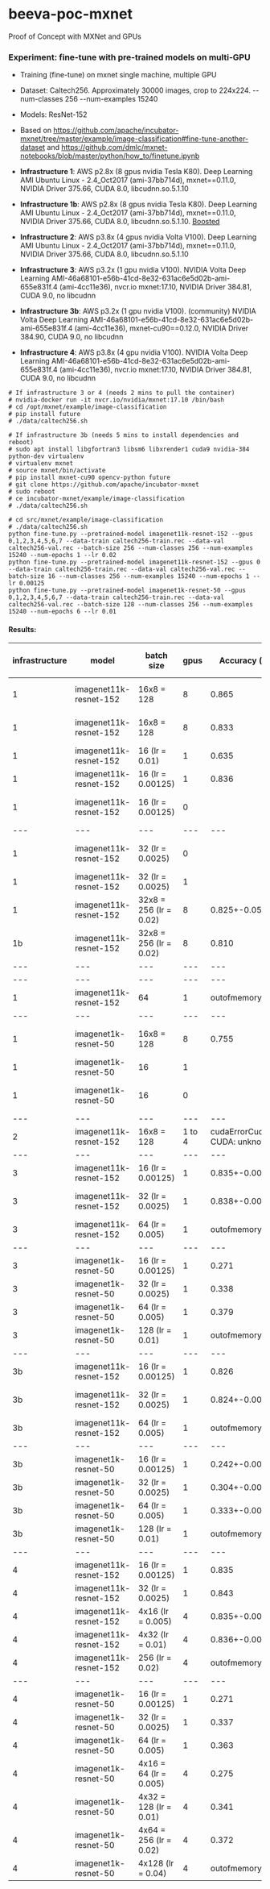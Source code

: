 # beeva-poc-mxnet
Proof of Concept with MXNet and GPUs

### Experiment: fine-tune with pre-trained models on multi-GPU

* Training (fine-tune) on mxnet single machine, multiple GPU
* Dataset: Caltech256. Approximately 30000 images, crop to 224x224. --num-classes 256 --num-examples 15240
* Models: ResNet-152

* Based on https://github.com/apache/incubator-mxnet/tree/master/example/image-classification#fine-tune-another-dataset and https://github.com/dmlc/mxnet-notebooks/blob/master/python/how_to/finetune.ipynb

* **Infrastructure 1**: AWS p2.8x (8 gpus nvidia Tesla K80). Deep Learning AMI Ubuntu Linux - 2.4_Oct2017 (ami-37bb714d), mxnet==0.11.0, NVIDIA Driver 375.66, CUDA 8.0, libcudnn.so.5.1.10


* **Infrastructure 1b**: AWS p2.8x (8 gpus nvidia Tesla K80). Deep Learning AMI Ubuntu Linux - 2.4_Oct2017 (ami-37bb714d), mxnet==0.11.0, NVIDIA Driver 375.66, CUDA 8.0, libcudnn.so.5.1.10. [Boosted](http://docs.aws.amazon.com/AWSEC2/latest/WindowsGuide/optimize_gpu.html)

* **Infrastructure 2**: AWS p3.8x (4 gpus nvidia Volta V100). Deep Learning AMI Ubuntu Linux - 2.4_Oct2017 (ami-37bb714d), mxnet==0.11.0, NVIDIA Driver 375.66, CUDA 8.0, libcudnn.so.5.1.10

* **Infrastructure 3**: AWS p3.2x (1 gpu nvidia V100). NVIDIA Volta Deep Learning AMI-46a68101-e56b-41cd-8e32-631ac6e5d02b-ami-655e831f.4 (ami-4cc11e36), nvcr.io mxnet:17.10, NVIDIA Driver 384.81, CUDA 9.0, no libcudnn

* **Infrastructure 3b**: AWS p3.2x (1 gpu nvidia V100). (community) NVIDIA Volta Deep Learning AMI-46a68101-e56b-41cd-8e32-631ac6e5d02b-ami-655e831f.4 (ami-4cc11e36), mxnet-cu90==0.12.0, NVIDIA Driver 384.90, CUDA 9.0, no libcudnn

* **Infrastructure 4**: AWS p3.8x (4 gpu nvidia V100). NVIDIA Volta Deep Learning AMI-46a68101-e56b-41cd-8e32-631ac6e5d02b-ami-655e831f.4 (ami-4cc11e36), nvcr.io mxnet:17.10, NVIDIA Driver 384.81, CUDA 9.0, no libcudnn
```
# If infrastructure 3 or 4 (needs 2 mins to pull the container)
# nvidia-docker run -it nvcr.io/nvidia/mxnet:17.10 /bin/bash
# cd /opt/mxnet/example/image-classification
# pip install future
# ./data/caltech256.sh
```

```
# If infrastructure 3b (needs 5 mins to install dependencies and reboot)
# sudo apt install libgfortran3 libsm6 libxrender1 cuda9 nvidia-384 python-dev virtualenv
# virtualenv mxnet
# source mxnet/bin/activate
# pip install mxnet-cu90 opencv-python future
# git clone https://github.com/apache/incubator-mxnet
# sudo reboot
# ce incubator-mxnet/example/image-classification
# ./data/caltech256.sh
```

```
# cd src/mxnet/example/image-classification
# ./data/caltech256.sh
python fine-tune.py --pretrained-model imagenet11k-resnet-152 --gpus 0,1,2,3,4,5,6,7 --data-train caltech256-train.rec --data-val caltech256-val.rec --batch-size 256 --num-classes 256 --num-examples 15240 --num-epochs 1 --lr 0.02
python fine-tune.py --pretrained-model imagenet11k-resnet-152 --gpus 0 --data-train caltech256-train.rec --data-val caltech256-val.rec --batch-size 16 --num-classes 256 --num-examples 15240 --num-epochs 1 --lr 0.00125
python fine-tune.py --pretrained-model imagenet1k-resnet-50 --gpus 0,1,2,3,4,5,6,7 --data-train caltech256-train.rec --data-val caltech256-val.rec --batch-size 128 --num-classes 256 --num-examples 15240 --num-epochs 6 --lr 0.01
```


#### Results:

| infrastructure | model | batch size | gpus | Accuracy (validation) | Epochs | Training time (s/epoch) | Throughput (samples/s) | GPU Utilization
| --- | --- | --- | --- | --- | --- | --- | --- | ---
| 1 | imagenet11k-resnet-152 | 16x8 = 128 | 8 | 0.865 | 6 | 102 | 150 | 83% (65% to 97%)
| 1 | imagenet11k-resnet-152 | 16x8 = 128 | 8 | 0.833 | 1 | 126 | 150 | 83% (65% to 97%)
| 1 | imagenet11k-resnet-152 | 16 (lr = 0.01) | 1 | 0.635 | 1 | 770 | 20 | 95%
| 1 | imagenet11k-resnet-152 | 16 (lr = 0.00125) | 1 | 0.836 | 1 | 770 | 20 | 95%
| 1 | imagenet11k-resnet-152 | 16 (lr = 0.00125) | 0 |  |  |  | 5 | 0% (1700% cpu)
| --- | --- | --- | --- | --- | --- | --- | --- | ---
| 1 | imagenet11k-resnet-152 | 32 (lr = 0.0025) | 0 |  |  |  | 6 | 0% (1700% cpu)
| 1 | imagenet11k-resnet-152 | 32 (lr = 0.0025) | 1 |  |  |  | 21 | 97%
| 1 | imagenet11k-resnet-152 | 32x8 = 256 (lr = 0.02) | 8 | 0.825+-0.05 | 1 | 121 | 160 | 97%
| 1b | imagenet11k-resnet-152 | 32x8 = 256 (lr = 0.02) | 8 | 0.810 | 1 | 119.5+-0.5 | 160 | 97%
| --- | --- | --- | --- | --- | --- | --- | --- | ---
| --- | --- | --- | --- | --- | --- | --- | --- | ---
| 1 | imagenet11k-resnet-152 | 64 | 1 | outofmemory |  |  | 21 | 97%
| --- | --- | --- | --- | --- | --- | --- | --- | ---
| 1 | imagenet1k-resnet-50 | 16x8 = 128 | 8 | 0.755 | 6 | 43 | 360 | 89% (85% to 97%)
| 1 | imagenet1k-resnet-50 | 16 | 1 |  |  |  | 48 | 96%
| 1 | imagenet1k-resnet-50 | 16 | 0 |  |  |  | 11 | 0% (1800% cpu)
| --- | --- | --- | --- | --- | --- | --- | --- | ---
| 2 | imagenet11k-resnet-152 | 16x8 = 128 | 1 to 4 | cudaErrorCudartUnloading CUDA: unknown error
| --- | --- | --- | --- | --- | --- | --- | --- | ---
| 3 | imagenet11k-resnet-152 | 16 (lr = 0.00125) | 1 | 0.835+-0.006 | 1 | 147+-1 | 104 | 82%
| 3 | imagenet11k-resnet-152 | 32 (lr = 0.0025) | 1 | 0.838+-0.004 | 1 | 118 | 131 (median 130.78) | 89%
| 3 | imagenet11k-resnet-152 | 64 (lr = 0.005) | 1 | outofmemory |  |  |  |
| --- | --- | --- | --- | --- | --- | --- | --- | ---
| 3 | imagenet1k-resnet-50 | 16 (lr = 0.00125)| 1 | 0.271 | 1 | 60 | 260 | 86%
| 3 | imagenet1k-resnet-50 | 32 (lr = 0.0025)| 1 | 0.338 | 1 | 51 | 300 | 90%
| 3 | imagenet1k-resnet-50 | 64 (lr = 0.005)| 1 | 0.379 | 1 | 46 | 335 | 95%
| 3 | imagenet1k-resnet-50 | 128 (lr = 0.01)| 1 | outofmemory | |  |  |
| --- | --- | --- | --- | --- | --- | --- | --- | ---
| 3b | imagenet11k-resnet-152 | 16 (lr = 0.00125) | 1 | 0.826 | 1 | 149 | 104 | 82%
| 3b | imagenet11k-resnet-152 | 32 (lr = 0.0025) | 1 | 0.824+-0.006 | 1 | 118 | 131 (median 130.79) | 89%
| 3b | imagenet11k-resnet-152 | 64 (lr = 0.005) | 1 | outofmemory |  |  |  |
| --- | --- | --- | --- | --- | --- | --- | --- | ---
| 3b | imagenet1k-resnet-50 | 16 (lr = 0.00125)| 1 | 0.242+-0.001 | 1 | 60 | 260 | 86%
| 3b | imagenet1k-resnet-50 | 32 (lr = 0.0025)| 1 | 0.304+-0.001 | 1 | 51 | 300 | 90%
| 3b | imagenet1k-resnet-50 | 64 (lr = 0.005)| 1 | 0.333+-0.001 | 1 | 46 | 335 | 95%
| 3b | imagenet1k-resnet-50 | 128 (lr = 0.01)| 1 | outofmemory | |  |  |
| --- | --- | --- | --- | --- | --- | --- | --- | ---
| 4 | imagenet11k-resnet-152 | 16 (lr = 0.00125) | 1 | 0.835 | 1 | 147 | 104 | 82%
| 4 | imagenet11k-resnet-152 | 32 (lr = 0.0025) | 1 | 0.843 | 1 | 119 | 130 | 89%
| 4 | imagenet11k-resnet-152 | 4x16 (lr = 0.005) | 4 | 0.835+-0.001 | 1 | 41 | 410 | 4x 80%
| 4 | imagenet11k-resnet-152 | 4x32 (lr = 0.01) | 4 | 0.836+-0.001 | 1 | 34 | 520 | 4x 86%
| 4 | imagenet11k-resnet-152 | 256 (lr = 0.02)| 4 | outofmemory | |  |  |
| --- | --- | --- | --- | --- | --- | --- | --- | ---
| 4 | imagenet1k-resnet-50 | 16 (lr = 0.00125)| 1 | 0.271 | 1 | 60 | 260 | 86%
| 4 | imagenet1k-resnet-50 | 32 (lr = 0.0025)| 1 | 0.337 | 1 | 51 | 300 | 90%
| 4 | imagenet1k-resnet-50 | 64 (lr = 0.005)| 1 | 0.363 | 1 | 46 | 335 | 95%
| 4 | imagenet1k-resnet-50 | 4x16 = 64 (lr = 0.005)| 4 | 0.275 | 1 | 16 | 1010 | 81%
| 4 | imagenet1k-resnet-50 | 4x32 = 128 (lr = 0.01)| 4 | 0.341 | 1 | 14 | 1200 | 88%
| 4 | imagenet1k-resnet-50 | 4x64 = 256 (lr = 0.02)| 4 | 0.372 | 1 | 13 | 1340 | 94%
| 4 | imagenet1k-resnet-50 | 4x128 (lr = 0.04)| 4 | outofmemory | |  |  |
